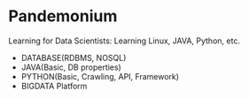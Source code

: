 # Pandemonium

Learning for Data Scientists: Learning Linux, JAVA, Python, etc.


- DATABASE(RDBMS, NOSQL)
- JAVA(Basic, DB properties)
- PYTHON(Basic, Crawling, API, Framework)
- BIGDATA Platform


